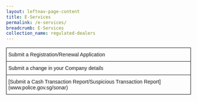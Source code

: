 ```yaml
---
layout: leftnav-page-content
title: E-Services
permalink: /e-services/
breadcrumb: E-Services
collection_name: regulated-dealers
---
```


<style type="text/css">
.tg  {border-collapse:collapse;border-spacing:0;}
.tg td{font-family:Arial, sans-serif;font-size:14px;padding:10px 5px;border-style:solid;border-width:1px;overflow:hidden;word-break:normal;border-color:black;}
.tg th{font-family:Arial, sans-serif;font-size:14px;font-weight:normal;padding:10px 5px;border-style:solid;border-width:1px;overflow:hidden;word-break:normal;border-color:black;}
.tg .tg-cly1{text-align:left;vertical-align:middle}
.tg .tg-0lax{text-align:left;vertical-align:top}
</style>
<table class="tg">
  <tr>
    <th class="tg-0lax">Submit a Registration/Renewal Application</th>
  </tr>
  <tr>
    <td class="tg-cly1">Submit a change in your Company details</td>
  </tr>
  <tr>
    <td class="tg-cly1">[Submit a Cash Transaction Report/Suspicious Transaction Report](www.police.gov.sg/sonar)</td>
  </tr>
</table>
